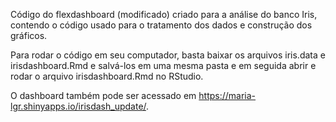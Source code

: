 Código do flexdashboard (modificado) criado para a análise do banco Iris, contendo o código usado para o tratamento dos dados e construção dos gráficos. 

Para rodar o código em seu computador, basta baixar os arquivos iris.data e irisdashboard.Rmd e salvá-los em uma mesma pasta 
e em seguida abrir e rodar o arquivo irisdashboard.Rmd no RStudio.

O dashboard também pode ser acessado em  https://maria-lgr.shinyapps.io/irisdash_update/.
